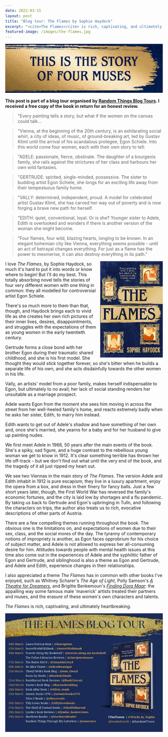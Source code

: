 ```yaml
---
date: 2022-03-15
layout: post
title: "Blog tour: The Flames by Sophie Haydock"
excerpt: "<cite>The Flames</cite> is rich, captivating, and ultimately heartbreaking."
featured-image: /images/the-flames.jpg
---
```


![The Flames](/images/the-flames.jpg)

**This post is part of a blog tour organised by [Random Things Blog Tours](http://randomthingsthroughmyletterbox.blogspot.com/p/services-to-publishers-authors-blog.html). I received a free copy of the book in return for an honest review.**

> "Every painting tells a story, but what if the women on the canvas could talk...

> "Vienna, at the beginning of the 20th century, is an exhilarating social whirl, a city of ideas, of music, of ground-breaking art, led by Gustav Klimt until the arrival of his scandalous protegee, Egon Schiele. Into this world come four women, each with their own story to tell:

> "ADELE: passionate, fierce, obstinate. The daughter of a bourgeois family, she rails against the strictures of her class and harbours her own wild fantasies.

> "GERTRUDE: spirited, single-minded, possessive. The sister to budding artist Egon Schiele, she longs for an exciting life away from their tempestuous family home.

> "VALLY: determined, independent, proud. A model for celebrated artist Gustav Klimt, she has carved her way out of poverty and is now forging a brave new path for herself.

> "EDITH: quiet, conventional, loyal. Or is she? Younger sister to Adele, Edith is overlooked and wonders if there is another version of the woman she might become.

> "Four flames, four wild, blazing hearts, longing to be known. In an elegant bohemian city like Vienna, everything seems possible - until an act of betrayal changes everything. For just as a flame has the power to mesmerise, it can also destroy everything in its path."

<img src="/images/the-flames-200.jpg" alt="The Flames" style="float: right; margin-bottom: 10px; margin-left: 10px;">

I love <cite>The Flames</cite>, by Sophie Haydock, so much it's hard to put it into words or know where to begin! But I'll do my best. This totally absorbing novel tells the stories of four very different women with one thing in common: they all modelled for controversial artist Egon Schiele.

There's so much more to them than that, though, and Haydock brings each to vivid life as she creates her own rich pictures of their inner lives, desires, disappointments, and struggles with the expectations of them as young women in the early twentieth century.

Gertrude forms a close bond with her brother Egon during their traumatic shared childhood, and she is his first model. She thought they would stick together forever, so she's bitter when he builds a separate life of his own, and she acts disdainfully towards the other women in his life.

Vally, an artists' model from a poor family, makes herself indispensable to Egon, but ultimately to no avail; her lack of social standing renders her unsuitable as a marriage prospect.

Adele wants Egon from the moment she sees him moving in across the street from her well-heeled family's home, and reacts extremely badly when he asks her sister, Edith, to marry him instead.

Edith wants to get out of Adele's shadow and have something of her own and, once she's married, she yearns for a baby and for her husband to give up painting nudes.

We first meet Adele in 1968, 50 years after the main events of the book. She's a spiky, sad figure, and a huge contrast to the rebellious young woman we get to know in 1912. It's clear something terrible has thrown her life off-track - but we don't find out what until the very end of the book, and the tragedy of it all just ripped my heart out.

We see two Viennas in the main story of <cite>The Flames</cite>. The version Adele and Edith inhabit in 1912 is pure escapism; they live in a luxury apartment, enjoy the opera from a box, and dress in their finery for fancy balls. Just a few short years later, though, the First World War has reversed the family's economic fortunes, and the city is laid low by shortages and a flu pandemic. By taking us back to Gertrude and Egon's upbringing in Tulln, and following the characters on trips, the author also treats us to rich, evocative descriptions of other parts of Austria.

There are a few compelling themes running throughout the book. The obvious one is the limitations on, and expectations of women due to their sex, class, and the social mores of the day. The tyranny of contemporary notions of impropriety is another, as Egon faces opprobrium for his choice of subject matter, and Adele is not allowed to express her all-consuming desire for him. Attitudes towards people with mental health issues at this time also come out in the experiences of Adele and the syphilitic father of Egon and Gertrude, and siblinghood is also a theme as Egon and Gertrude, and Adele and Edith, experience changes in their relationships.

I also appreciated a theme <cite>The Flames</cite> has in common with other books I've enjoyed, such as Whitney Scharer's <cite>The Age of Light</cite>, Polly Samson's [<cite>A Theatre for Dreamers</cite>](/a-theatre-for-dreamers-by-polly-samson/), and Brigitte Benkemoun's [<cite>Finding Dora Maar</cite>](/finding-dora-maar-by-brigitte-benkemoun/): the appalling way some famous male 'maverick' artists treated their partners and muses, and the erasure of these women's own characters and talents.

<cite>The Flames</cite> is rich, captivating, and ultimately heartbreaking.

![The Flames blog tour banner](/images/the-flames-banner.jpg)
